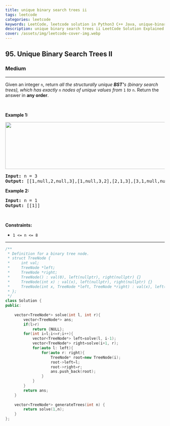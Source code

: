```yaml
---
title: unique binary search trees ii
tags: leetcode
categories: leetcode
keywords: LeetCode, leetcode solution in Python3 C++ Java, unique-binary-search-trees-ii solution
description: unique binary search trees ii LeetCode Solution Explained
cover: /assets/img/leetcode-cover-img.webp
---
```



<h2>95. Unique Binary Search Trees II</h2><h3>Medium</h3><hr><div><p>Given an integer <code>n</code>, return <em>all the structurally unique <strong>BST'</strong>s (binary search trees), which has exactly </em><code>n</code><em> nodes of unique values from</em> <code>1</code> <em>to</em> <code>n</code>. Return the answer in <strong>any order</strong>.</p>

<p>&nbsp;</p>
<p><strong>Example 1:</strong></p>
<img alt="" src="https://assets.leetcode.com/uploads/2021/01/18/uniquebstn3.jpg" style="width: 600px; height: 148px;">
<pre><strong>Input:</strong> n = 3
<strong>Output:</strong> [[1,null,2,null,3],[1,null,3,2],[2,1,3],[3,1,null,null,2],[3,2,null,1]]
</pre>

<p><strong>Example 2:</strong></p>

<pre><strong>Input:</strong> n = 1
<strong>Output:</strong> [[1]]
</pre>

<p>&nbsp;</p>
<p><strong>Constraints:</strong></p>

<ul>
	<li><code>1 &lt;= n &lt;= 8</code></li>
</ul>
</div>

---




```cpp
/**
 * Definition for a binary tree node.
 * struct TreeNode {
 *     int val;
 *     TreeNode *left;
 *     TreeNode *right;
 *     TreeNode() : val(0), left(nullptr), right(nullptr) {}
 *     TreeNode(int x) : val(x), left(nullptr), right(nullptr) {}
 *     TreeNode(int x, TreeNode *left, TreeNode *right) : val(x), left(left), right(right) {}
 * };
 */
class Solution {
public:
    
    vector<TreeNode*> solve(int l, int r){
        vector<TreeNode*> ans;
        if(l>r)
            return {NULL};
        for(int i=l;i<=r;i++){
            vector<TreeNode*> left=solve(l, i-1);
            vector<TreeNode*> right=solve(i+1, r);
            for(auto l: left){
                for(auto r: right){
                    TreeNode* root=new TreeNode(i);
                    root->left=l;
                    root->right=r;
                    ans.push_back(root);
                }
            }
        }
        return ans;
    }
    
    vector<TreeNode*> generateTrees(int n) {
        return solve(1,n);
    }
};
```
